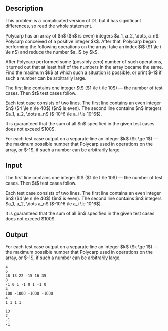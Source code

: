 ## Description

<div><p><span class="tex-font-style-it">This problem is a complicated version of D1, but it has significant differences, so read the whole statement.</span></p><p>Polycarp has an array of $n$ ($n$ is even) integers $a_1, a_2, \dots, a_n$. Polycarp conceived of a positive integer $k$. After that, Polycarp began performing the following operations on the array: take an index $i$ ($1 \le i \le n$) and reduce the number $a_i$ by $k$.</p><p>After Polycarp performed some (possibly zero) number of such operations, it turned out that <span class="tex-font-style-bf">at least half</span> of the numbers in the array became the same. Find the maximum $k$ at which such a situation is possible, or print $-1$ if such a number can be arbitrarily large.</p></div><div class="input-specification"><p>The first line contains one integer $t$ ($1 \le t \le 10$) — the number of test cases. Then $t$ test cases follow.</p><p>Each test case consists of two lines. The first line contains an even integer $n$ ($4 \le n \le 40$) ($n$ is even). The second line contains $n$ integers $a_1, a_2, \dots a_n$ ($-10^6 \le a_i \le 10^6$).</p><p>It is guaranteed that the sum of all $n$ specified in the given test cases does not exceed $100$.</p></div><div class="output-specification"><p>For each test case output on a separate line an integer $k$ ($k \ge 1$) — the maximum possible number that Polycarp used in operations on the array, or $-1$, if such a number can be arbitrarily large.</p></div>

## Input

<p>The first line contains one integer $t$ ($1 \le t \le 10$) — the number of test cases. Then $t$ test cases follow.</p><p>Each test case consists of two lines. The first line contains an even integer $n$ ($4 \le n \le 40$) ($n$ is even). The second line contains $n$ integers $a_1, a_2, \dots a_n$ ($-10^6 \le a_i \le 10^6$).</p><p>It is guaranteed that the sum of all $n$ specified in the given test cases does not exceed $100$.</p>

## Output

<p>For each test case output on a separate line an integer $k$ ($k \ge 1$) — the maximum possible number that Polycarp used in operations on the array, or $-1$, if such a number can be arbitrarily large.</p>





```input1
4
6
48 13 22 -15 16 35
8
-1 0 1 -1 0 1 -1 0
4
100 -1000 -1000 -1000
4
1 1 1 1
```




```output1
13
2
-1
-1
```



